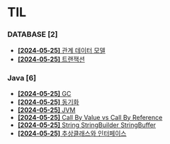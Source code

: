 # TIL
 
### DATABASE [2]
- [**[2024-05-25]**  관계 데이터 모델](https://github.com/A-lass/TIL/blob/main/DATABASE/관계_데이터_모델.md)
- [**[2024-05-25]**  트랜잭션](https://github.com/A-lass/TIL/blob/main/DATABASE/트랜잭션.md)
### Java [6]
- [**[2024-05-25]**  GC](https://github.com/A-lass/TIL/blob/main/Java/GC.md)
- [**[2024-05-25]**  동기화](https://github.com/A-lass/TIL/blob/main/Java/동기화.md)
- [**[2024-05-25]**  JVM](https://github.com/A-lass/TIL/blob/main/Java/JVM.md)
- [**[2024-05-25]**  Call By Value vs Call By Reference](https://github.com/A-lass/TIL/blob/main/Java/Call_By_Value_vs_Call_By_Reference.md)
- [**[2024-05-25]**  String StringBuilder StringBuffer](https://github.com/A-lass/TIL/blob/main/Java/String_StringBuilder_StringBuffer.md)
- [**[2024-05-25]**  추상클래스와 인터페이스](https://github.com/A-lass/TIL/blob/main/Java/추상클래스와_인터페이스.md)
